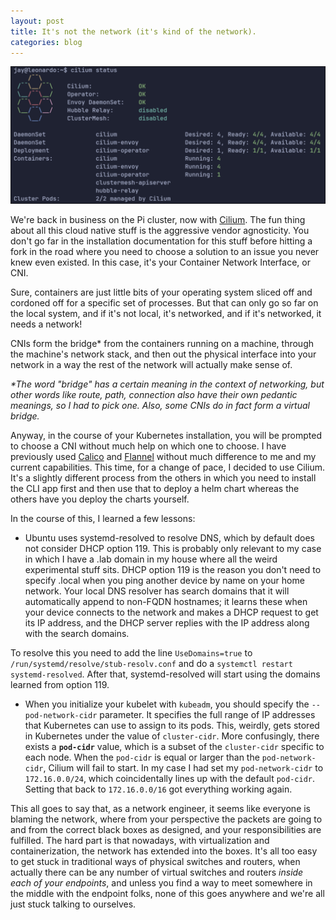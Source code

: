 ```yaml
---
layout: post
title: It's not the network (it's kind of the network).
categories: blog
---
```


![cilium](/assets/cilium.png)

We're back in business on the Pi cluster, now with [Cilium](https://cilium.io/use-cases/cni/).  The fun thing about all this cloud native stuff is the aggressive vendor agnosticity.  You don't go far in the installation documentation for this stuff before hitting a fork in the road where you need to choose a solution to an issue you never knew even existed.  In this case, it's your Container Network Interface, or CNI.

Sure, containers are just little bits of your operating system sliced off and cordoned off for a specific set of processes.  But that can only go so far on the local system, and if it's not local, it's networked, and if it's networked, it needs a network!

CNIs form the bridge* from the containers running on a machine, through the machine's network stack, and then out the physical interface into your network in a way the rest of the network will actually make sense of.

_*The word "bridge" has a certain meaning in the context of networking, but other words like route, path, connection also have their own pedantic meanings, so I had to pick one.  Also, some CNIs do in fact form a virtual bridge._

Anyway, in the course of your Kubernetes installation, you will be prompted to choose a CNI without much help on which one to choose.  I have previously used [Calico](https://docs.tigera.io/calico/latest/getting-started/kubernetes/hardway/install-cni-plugin) and [Flannel](https://github.com/flannel-io/flannel) without much difference to me and my current capabilities.  This time, for a change of pace, I decided to use Cilium.  It's a slightly different process from the others in which you need to install the CLI app first and then use that to deploy a helm chart whereas the others have you deploy the charts yourself.

In the course of this, I learned a few lessons:
- Ubuntu uses systemd-resolved to resolve DNS, which by default does not consider DHCP option 119.  This is probably only relevant to my case in which I have a .lab domain in my house where all the weird experimental stuff sits.  DHCP option 119 is the reason you don't need to specify .local when you ping another device by name on your home network.  Your local DNS resolver has search domains that it will automatically append to non-FQDN hostnames; it learns these when your device connects to the network and makes a DHCP request to get its IP address, and the DHCP server replies with the IP address along with the search domains.

To resolve this you need to add the line `UseDomains=true` to `/run/systemd/resolve/stub-resolv.conf` and do a `systemctl restart systemd-resolved`.  After that, systemd-resolved will start using the domains learned from option 119.

- When you initialize your kubelet with `kubeadm`, you should specify the `--pod-network-cidr` parameter.  It specifies the full range of IP addresses that Kubernetes can use to assign to its pods.  This, weirdly, gets stored in Kubernetes under the value of `cluster-cidr`.  More confusingly, there exists a **`pod-cidr`** value, which is a subset of the `cluster-cidr` specific to each node.  When the `pod-cidr` is equal or larger than the `pod-network-cidr`, Cilium will fail to start.  In my case I had set my `pod-network-cidr` to `172.16.0.0/24`, which coincidentally lines up with the default `pod-cidr`.  Setting that back to `172.16.0.0/16` got everything working again.

This all goes to say that, as a network engineer, it seems like everyone is blaming the network, where from your perspective the packets are going to and from the correct black boxes as designed, and your responsibilities are fulfilled.  The hard part is that nowadays, with virtualization and containerization, the network has extended into the boxes.  It's all too easy to get stuck in traditional ways of physical switches and routers, when actually there can be any number of virtual switches and routers _inside each of your endpoints_, and unless you find a way to meet somewhere in the middle with the endpoint folks, none of this goes anywhere and we're all just stuck talking to ourselves.
